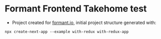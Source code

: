 # Formant Frontend Takehome test

- Project created for [formant.io](www.formant.io), initial project structure generated with:

`npx create-next-app --example with-redux with-redux-app`
